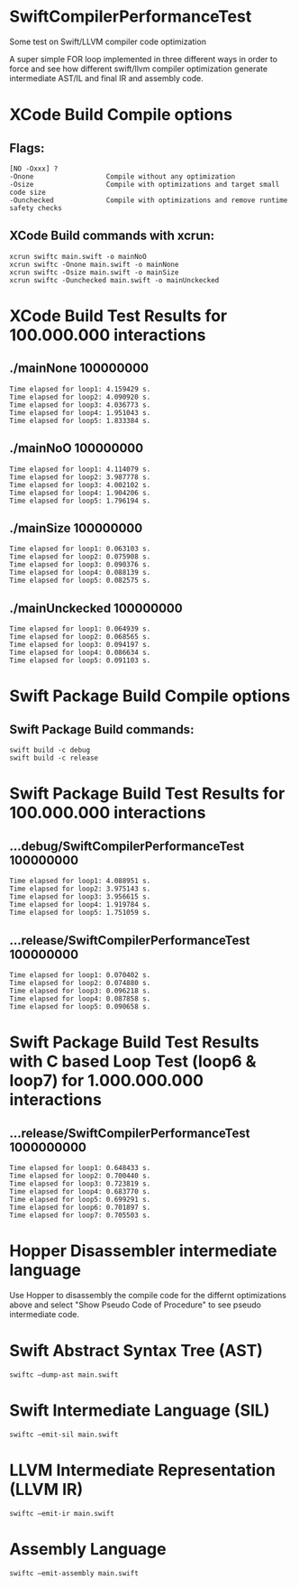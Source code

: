 # SwiftCompilerPerformanceTest
Some test on Swift/LLVM compiler code optimization

A super simple FOR loop implemented in three different ways in order to force and see how different swift/llvm compiler optimization generate intermediate AST/IL and final IR and assembly code.


# XCode Build Compile options

## Flags:
    [NO -Oxxx] ?
    -Onone                  Compile without any optimization
    -Osize                  Compile with optimizations and target small code size
    -Ounchecked             Compile with optimizations and remove runtime safety checks

## XCode Build commands with xcrun:
    xcrun swiftc main.swift -o mainNoO
    xcrun swiftc -Onone main.swift -o mainNone
    xcrun swiftc -Osize main.swift -o mainSize
    xcrun swiftc -Ounchecked main.swift -o mainUnckecked


# XCode Build Test Results for 100.000.000 interactions

## ./mainNone 100000000
    Time elapsed for loop1: 4.159429 s.
    Time elapsed for loop2: 4.090920 s.
    Time elapsed for loop3: 4.036773 s.
    Time elapsed for loop4: 1.951043 s.
    Time elapsed for loop5: 1.833384 s.

## ./mainNoO 100000000
    Time elapsed for loop1: 4.114079 s.
    Time elapsed for loop2: 3.987778 s.
    Time elapsed for loop3: 4.002102 s.
    Time elapsed for loop4: 1.904206 s.
    Time elapsed for loop5: 1.796194 s.

## ./mainSize 100000000
    Time elapsed for loop1: 0.063103 s.
    Time elapsed for loop2: 0.075908 s.
    Time elapsed for loop3: 0.090376 s.
    Time elapsed for loop4: 0.088139 s.
    Time elapsed for loop5: 0.082575 s.

## ./mainUnckecked 100000000
    Time elapsed for loop1: 0.064939 s.
    Time elapsed for loop2: 0.068565 s.
    Time elapsed for loop3: 0.094197 s.
    Time elapsed for loop4: 0.086634 s.
    Time elapsed for loop5: 0.091103 s.

# Swift Package Build Compile options

## Swift Package Build commands:
    swift build -c debug
    swift build -c release


# Swift Package Build Test Results for 100.000.000 interactions

## ...debug/SwiftCompilerPerformanceTest 100000000
    Time elapsed for loop1: 4.088951 s.
    Time elapsed for loop2: 3.975143 s.
    Time elapsed for loop3: 3.956615 s.
    Time elapsed for loop4: 1.919784 s.
    Time elapsed for loop5: 1.751059 s.

## ...release/SwiftCompilerPerformanceTest 100000000
    Time elapsed for loop1: 0.070402 s.
    Time elapsed for loop2: 0.074880 s.
    Time elapsed for loop3: 0.096218 s.
    Time elapsed for loop4: 0.087858 s.
    Time elapsed for loop5: 0.090658 s.

# Swift Package Build Test Results with C based Loop Test (loop6 & loop7) for 1.000.000.000 interactions

## ...release/SwiftCompilerPerformanceTest 1000000000
    Time elapsed for loop1: 0.648433 s.
    Time elapsed for loop2: 0.700440 s.
    Time elapsed for loop3: 0.723819 s.
    Time elapsed for loop4: 0.683770 s.
    Time elapsed for loop5: 0.699291 s.
    Time elapsed for loop6: 0.701897 s.
    Time elapsed for loop7: 0.705503 s.

# Hopper Disassembler intermediate language

Use Hopper to disassembly the compile code for the differnt optimizations above and select "Show Pseudo Code of Procedure" to see pseudo intermediate code.


# Swift Abstract Syntax Tree (AST)

    swiftc –dump-ast main.swift

# Swift Intermediate Language (SIL)

    swiftc –emit-sil main.swift
    
# LLVM Intermediate Representation (LLVM IR)

    swiftc –emit-ir main.swift

# Assembly Language

    swiftc –emit-assembly main.swift


